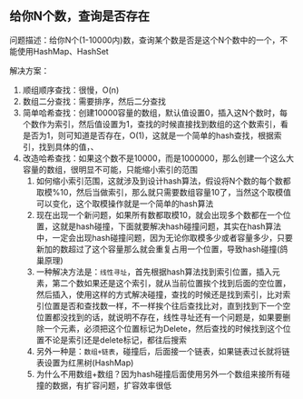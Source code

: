 ## 给你N个数，查询是否存在

问题描述：给你N个(1-10000内)数，查询某个数是否是这个N个数中的一个，不能使用HashMap、HashSet

解决方案：

1. 顺组顺序查找：很慢，O(n)
2. 数组二分查找：需要排序，然后二分查找
3. 简单哈希查找：创建10000容量的数组，默认值设置0，插入这N个数时，每个数作为索引，然后值设置为1，查找的时候直接找到数组的这个数索引，看是否为1，则可知道是否存在，O(1)，这就是一个简单的hash查找，根据索引，找到具体的值，、
4. 改造哈希查找：如果这个数不是10000，而是1000000，那么创建一个这么大容量的数组，很明显不可能，只能缩小索引的范围
   1. 如何缩小索引范围，这就涉及到设计hash算法，假设将N个数的每个数都取模%10，然后当做索引，那么就只需要数组容量10了，当然这个取模值可以变化，这个取模操作就是一个简单的hash算法
   2. 现在出现一个新问题，如果所有数都取模10，就会出现多个数都在一个位置，这就是hash碰撞，下面就要解决hash碰撞问题，其实在hash算法中，一定会出现hash碰撞问题，因为无论你取模多少或者容量多少，只要新加的数超过了这个容量那么就会重复占用一个位置，导致hash碰撞(鸽巢原理)
   3. 一种解决方法是：`线性寻址`，首先根据hash算法找到索引位置，插入元素，第二个数如果还是这个索引，就从当前位置挨个找到后面的空位置，然后插入，使用这样的方式解决碰撞，查找的时候还是找到索引，比对索引位置是否和查找数一样，不一样挨个往后查找比对，直到找到下一个空位置都没找到的话，就说明不存在，线性寻址还有一个问题是，如果要删除一个元素，必须把这个位置标记为Delete，然后查找的时候找到这个位置不论是索引还是delete标记，都往后搜索
   4. 另外一种是：`数组+链表`，碰撞后，后面接一个链表，如果链表过长就将链表设置为红黑树(HashMap)
   5. 为什么不用数组+数组？因为hash碰撞后面使用另外一个数组来接所有碰撞的数据，有扩容问题，扩容效率很低